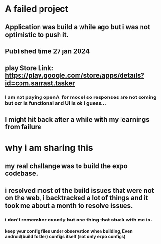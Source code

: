 # A failed project
## Application was build a while ago but i was not optimistic to push it. 
## Published time 27 jan 2024
## play Store Link: https://play.google.com/store/apps/details?id=com.sarrast.tasker
### I am not paying openAI for model so responses are not coming but ocr is functional and UI is ok i guess...
## I might hit back after a while with my learnings from failure


# why i am sharing this
## my real challange was to build the expo codebase.
## i resolved most of the build issues that were not on the web, i backtracked a lot of things and it took me about a month to resolve issues.
 ### i don't remember exactly  but one thing that stuck with me is.
  #### keep your config files under observation when building, Even android(build folder) configs itself (not only expo configs)
